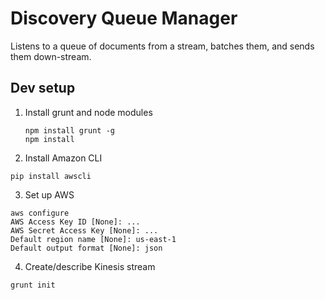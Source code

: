 # Discovery Queue Manager

Listens to a queue of documents from a stream, batches them, and sends them down-stream.

## Dev setup

1. Install grunt and node modules

   ```
   npm install grunt -g
   npm install
   ```

2. Install Amazon CLI

  ```
  pip install awscli
  ```

3. Set up AWS

  ```
  aws configure
  AWS Access Key ID [None]: ...
  AWS Secret Access Key [None]: ...
  Default region name [None]: us-east-1
  Default output format [None]: json
  ```

4. Create/describe Kinesis stream

  ```
  grunt init
  ```
